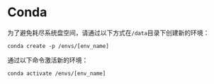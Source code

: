 # Conda

为了避免耗尽系统盘空间，请通过以下方式在`/data`目录下创建新的环境：

```shell
conda create -p /envs/[env_name]
```

通过以下命令激活新的环境：
```shell
conda activate /envs/[env_name]
```

